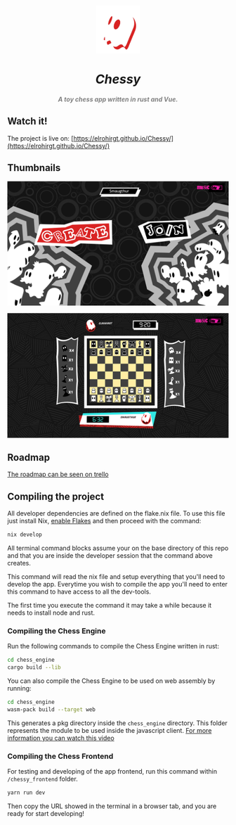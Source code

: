 <div align = "center">
  <img src="./media/logo.webp" width="100px"><h1 align="center"> 
  <h1 align="center" style="font-style:italic;">
  Chessy</h1>
    <h5 align="center"> <i style="color:grey;"> 
   A toy chess app written in rust and Vue.</i> </h5>
</div>

## Watch it!
The project is live on:
[https://elrohirgt.github.io/Chessy/](https://elrohirgt.github.io/Chessy/)

## Thumbnails

![](./Mockups/Artboard1.png)

![](./Mockups/Artboard4.png)

## Roadmap

[The roadmap can be seen on trello](https://trello.com/invite/b/ZL1dRXbG/ATTIec8041a0c595db27db355cca3a4725e139F9AEF9/chessy)

## Compiling the project

All developer dependencies are defined on the flake.nix file. To use this file just install Nix, [enable Flakes](https://nixos.wiki/wiki/Flakes) and then proceed with the command:

```bash
nix develop
```

All terminal command blocks assume your on the base directory of this repo and that you are inside the developer session that the command above creates.

This command will read the nix file and setup everything that you'll need to develop the app. Everytime you wish to compile the app you'll need to enter this command to have access to all the dev-tools.

The first time you execute the command it may take a while because it needs to install node and rust.

### Compiling the Chess Engine

Run the following commands to compile the Chess Engine written in rust:

```bash
cd chess_engine
cargo build --lib
```

You can also compile the Chess Engine to be used on web assembly by running:

```bash
cd chess_engine
wasm-pack build --target web
```

This generates a pkg directory inside the `chess_engine` directory. This folder represents the module to be used inside the javascript client. [For more information you can watch this video](https://www.youtube.com/watch?v=nW71Mlbmxt8)

### Compiling the Chess Frontend

For testing and developing of the app frontend, run this command within `/chessy_frontend` folder.

```bash
yarn run dev
```

Then copy the URL showed in the terminal in a browser tab, and you are ready for start developing!
